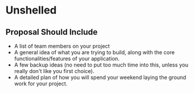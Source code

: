 # Unshelled

## Proposal Should Include
- A list of team members on your project
- A general idea of what you are trying to build, along with the core functionalities/features of your application.
- A few backup ideas (no need to put too much time into this, unless you really don't like you first choice).
- A detailed plan of how you will spend your weekend laying the ground work for your project.
